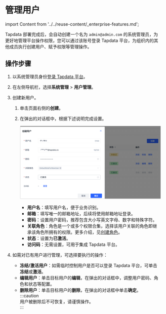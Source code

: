 # 管理用户

import Content from '../../reuse-content/_enterprise-features.md';

<Content />

Tapdata 部署完成后，会自动创建一个名为 `admin@admin.com`  的系统管理员，为更好地管理平台操作权限，您可以通过该账号登录 Tapdata 平台，为组织内的其他成员执行创建用户、赋予权限等管理操作。

## 操作步骤

1. 以系统管理员身份[登录 Tapdata 平台](../log-in.md)。

2. 在左侧导航栏，选择**系统管理** > **用户管理**。

3. 创建新用户。

   1. 单击页面右侧的**创建**。

   2. 在弹出的对话框中，根据下述说明完成设置。

      ![创建用户](../../images/create_user.png)

      * **用户名**：填写用户名，便于业务识别。
      * **邮箱**：填写唯一的邮箱地址，后续将使用邮箱地址登录。
      * **密码**：设置用户密码，推荐包含大小写英文字母、数字和特殊字符。
      * **关联角色**：角色是一个或多个权限合集，选择该用户关联的角色即继承该角色所拥有的权限。更多介绍，见[创建角色](manage-role.md)。
      * **状态**：设置为**已激活**。
      * **访问码**：无需设置，可用于集成 Tapdata 平台。

4. 如需对已有用户进行管理，可选择要执行的操作：

   * **冻结/激活用户**：如需临时控制用户是否可以登录 Tapdata 平台，可单击**冻结**或**激活**。   
   * **编辑用户**：单击目标用户的**编辑**，在弹出的对话框中，调整用户密码、角色和状态等配置。
   * **删除用户**：单击目标用户的**删除**，在弹出的对话框中单击**确定**。
     :::caution   
     用户被删除后不可恢复，请谨慎操作。   
     :::